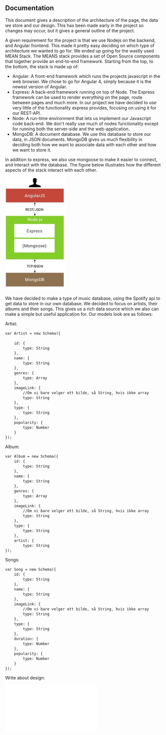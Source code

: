 ## Documentation
This document gives a description of the architecture of the page, the data we store and our design. This has been 
made early in the project so changes may occur, but it gives a general outline of the project.

A given requirement for the project is that we use Nodejs on the backend, and Angular frontend. This made
it pretty easy deciding on which type of architecture we wanted to go for. We ended up going for the wastly used MEAN
Stack. The MEANS stack provides a set of Open Source components that together provide an end-to-end framework. 
Starting from the top, to the bottom, the stack is made up of:

- Angular: A front-end framework which runs the projects javascript in the web browser. We chose to go for Angular 4,
 simply because it is the newest version of Angular.
- Express: A back-end framework running on top of Node. The Express framework can be used to render everything on the
 page, route between pages and much more. In our project we have decided to use very little of the functionality 
 express provides, focusing on using it for our REST-API.
- Node: A run-time environment that lets us implement our Javascript code back-end. We don't really use much of nodes
 functionality except for running both the server-side and the web-application. 
- MongoDB: A document database. We use this database to store our data, in JSON documents. MongoDB gives us much 
flexibility in deciding both how we want to associate data with each other and how we want to store it.

In addition to express, we also use mongoose to make it easier to connect, and interact with the database. The figure
below illustrates how the different aspects of the stack interact with each other.

![Image of mean stack](images/mean_stack.jpg)


We have decided to make a type of music database, using the Spotify api to get data to store in our own database. We 
decided to focus on artists, their albums and their songs. This gives us a rich data source which we also can make a 
simple but useful application for. Our models look are as follows:

Artist:

    var Artist = new Schema({

        id: {
            type: String
        },
        name: {
            type: String
        },
        genres: {
            type: Array
        },
        imageLink: {
            //Om vi bare velger ett bilde, så String, hvis ikke array
            type: String
        },
        type: {
            type: String
        },
        popularity: {
            type: Number
        }
    });

Album: 

    var Album = new Schema({
        id: {
            type: String
        },
        name: {
            type: String
        },
        genres: {
            type: Array
        },
        imageLink: {
            //Om vi bare velger ett bilde, så String, hvis ikke array
            type: String
        },
        type: {
            type: String
        },
        artist: {
            type: String
    });
    
Songs:

    var Song = new Schema({
        id: {
            type: String
        },
        name: {
            type: String
        },
        imageLink: {
            //Om vi bare velger ett bilde, så String, hvis ikke array
            type: String
        },
        type: {
            type: String
        },
        duration: {
            type: Number
        },
        popularity: {
            type: Number
        }
    });
    
Write about design:


![Image of design](images/frontpage.pdf)
